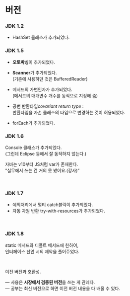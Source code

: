 # 버전

### JDK 1.2  
- HashSet 클래스가 추가되었다.
&nbsp;  
### JDK 1.5
- **오토박싱**이 추가되었다.
- **Scanner**가 추가되었다.   
  (기존에 사용하던 것은 BufferedReader)
 &nbsp;  
- 메서드의 가변인자가 추가되었다.  
(메서드의 매개변수 개수를 동적으로 지정해 줌)

- 공변 반환타입*covariant return type* :   
반환타입을 자손 클래스의 타입으로 변경하는 것이 허용되었다.
&nbsp;  
- forEach가 추가되었다.
&nbsp;  
### JDK 1.6
Console 클래스가 추가되었다.   
(그런데 Eclipse 등에서 잘 동작하지 않는다.)

자바는 v10부터 JS처럼 var가 존재한다.  
”실무에서 쓰는 건 거의 못 봤어요.(강사)”

&nbsp;

### JDK 1.7  
- 예외처리에서 멀티 catch블럭이 추가되었다.
- 자동 자원 반환 try-with-resources가 추가되었다.

&nbsp;

### JDK 1.8  
static 메서드와 디폴트 메서드에 한하여,   
인터페이스 선언 시의 제약을 풀어주었다.

&nbsp;

이전 버전과 호환성.

— 사용은 **시장에서 검증된 버전**을 쓰는 게 관례다.  
— 공부는 최신 버전으로 하면 이전 버전 내용을 다 배울 수 있다.
